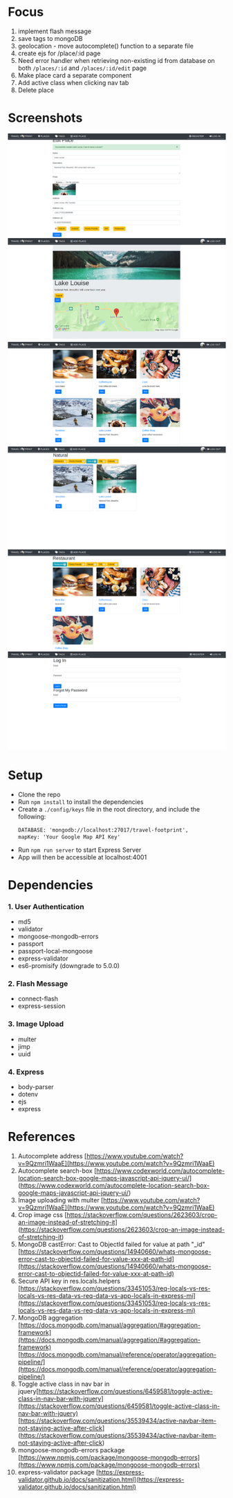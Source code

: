 # Focus 
1. implement flash message
2. save tags to mongoDB
3. geolocation - move autocomplete() function to a separate file
4. create ejs for /place/:id page
5. Need error handler when retrieving non-existing id from database on both ```/places/:id``` and ```/places/:id/edit``` page
6. Make place card a separate component
7. Add active class when clicking nav tab
8. Delete place

# Screenshots
![Screenshot of create-lake-louise](https://github.com/fei-gao/travel-footprint/blob/master/docs/create-lake-louise.png)
![Screenshot of show-lake-louise](https://github.com/fei-gao/travel-footprint/blob/master/docs/show-lake-louise.png)
![Screenshot of places](https://github.com/fei-gao/travel-footprint/blob/master/docs/places.png)
![Screenshot of natural-tag](https://github.com/fei-gao/travel-footprint/blob/master/docs/natural-tag.png)
![Screenshot of restaurant](https://github.com/fei-gao/travel-footprint/blob/master/docs/restaurant.png)
![Screenshot of log in](https://github.com/fei-gao/travel-footprint/blob/master/docs/log-in.png)

# Setup
- Clone the repo
- Run ```npm install``` to install the dependencies
- Create a ```./config/keys``` file in the root directory, and include the following:
  ```
  DATABASE: 'mongodb://localhost:27017/travel-footprint',
  mapKey: 'Your Google Map API Key'
  ```
- Run ```npm run server``` to start Express Server
- App will then be accessible at localhost:4001

# Dependencies

### 1. User Authentication
- md5
- validator
- mongoose-mongodb-errors
- passport
- passport-local-mongoose
- express-validator
- es6-promisify (downgrade to 5.0.0)

### 2. Flash Message
- connect-flash
- express-session

### 3. Image Upload
- multer
- jimp
- uuid

### 4. Express
- body-parser
- dotenv
- ejs
- express

# References
1. Autocomplete address [https://www.youtube.com/watch?v=9Qzmri1WaaE](https://www.youtube.com/watch?v=9Qzmri1WaaE)
2. Autocomplete search-box  [https://www.codexworld.com/autocomplete-location-search-box-google-maps-javascript-api-jquery-ui/]
 (https://www.codexworld.com/autocomplete-location-search-box-google-maps-javascript-api-jquery-ui/)
3. Image uploading with multer [https://www.youtube.com/watch?v=9Qzmri1WaaE](https://www.youtube.com/watch?v=9Qzmri1WaaE)
4. Crop image css [https://stackoverflow.com/questions/2623603/crop-an-image-instead-of-stretching-it]
(https://stackoverflow.com/questions/2623603/crop-an-image-instead-of-stretching-it)
5. MongoDB castError: Cast to ObjectId failed for value at path "_id"      [https://stackoverflow.com/questions/14940660/whats-mongoose-error-cast-to-objectid-failed-for-value-xxx-at-path-id](https://stackoverflow.com/questions/14940660/whats-mongoose-error-cast-to-objectid-failed-for-value-xxx-at-path-id)
6. Secure API key in res.locals.helpers [https://stackoverflow.com/questions/33451053/req-locals-vs-res-locals-vs-res-data-vs-req-data-vs-app-locals-in-express-mi](https://stackoverflow.com/questions/33451053/req-locals-vs-res-locals-vs-res-data-vs-req-data-vs-app-locals-in-express-mi)
7. MongoDB aggregation [https://docs.mongodb.com/manual/aggregation/#aggregation-framework](https://docs.mongodb.com/manual/aggregation/#aggregation-framework)
[https://docs.mongodb.com/manual/reference/operator/aggregation-pipeline/](https://docs.mongodb.com/manual/reference/operator/aggregation-pipeline/)
8. Toggle active class in nav bar in jquery[https://stackoverflow.com/questions/6459581/toggle-active-class-in-nav-bar-with-jquery](https://stackoverflow.com/questions/6459581/toggle-active-class-in-nav-bar-with-jquery)
[https://stackoverflow.com/questions/35539434/active-navbar-item-not-staying-active-after-click]
(https://stackoverflow.com/questions/35539434/active-navbar-item-not-staying-active-after-click)
9. mongoose-mongodb-errors package [https://www.npmjs.com/package/mongoose-mongodb-errors](https://www.npmjs.com/package/mongoose-mongodb-errors)
10. express-validator package [https://express-validator.github.io/docs/sanitization.html](https://express-validator.github.io/docs/sanitization.html)
